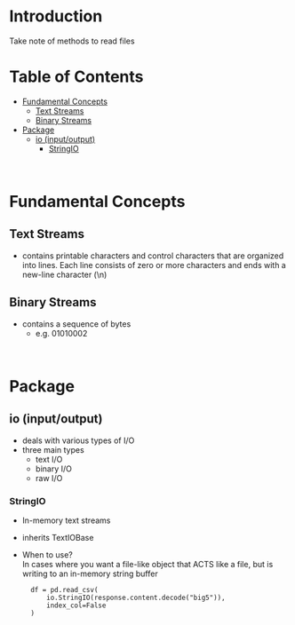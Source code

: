 <!-- omit in toc -->
# Introduction
Take note of methods to read files
<br />

<!-- omit in toc -->
# Table of Contents
- [Fundamental Concepts](#fundamental-concepts)
  - [Text Streams](#text-streams)
  - [Binary Streams](#binary-streams)
- [Package](#package)
  - [io (input/output)](#io-inputoutput)
    - [StringIO](#stringio)

<br />

# Fundamental Concepts
## Text Streams
* contains printable characters and control characters that are organized into lines. Each line consists of zero or more characters and ends with a new-line character (\n)
## Binary Streams
* contains a sequence of bytes
  * e.g. 01010002

<br />

# Package
## io (input/output)
* deals with various types of I/O
* three main types
  * text I/O
  * binary I/O
  * raw I/O

### StringIO
* In-memory text streams
* inherits TextIOBase
* When to use? <br /> In cases where you want a file-like object that ACTS like a file, but is writing to an in-memory string buffer

        df = pd.read_csv(
            io.StringIO(response.content.decode("big5")),
            index_col=False
        )